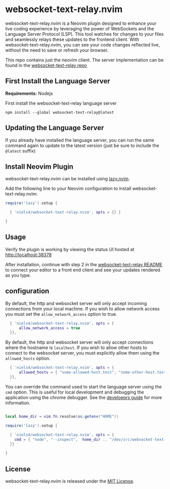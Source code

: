 # websocket-text-relay.nvim

websocket-text-relay.nvim is a Neovim plugin designed to enhance your live coding experience by leveraging the power of WebSockets and the Language Server Protocol (LSP).
This tool watches for changes to your files and seamlessly relays these updates to the frontend client.
With websocket-text-relay.nvim, you can see your code changes reflected live, without the need to save or refresh your browser.

This repo contains just the neovim client. The server implementation can be found in the [websocket-text-relay repo](https://github.com/niels4/websocket-text-relay)

## First Install the Language Server

**Requirements:** Nodejs

First install the websocket-text-relay language server

```
npm install --global websocket-text-relay@latest
```

## Updating the Language Server

If you already have installed the language server, you can run the same command again to update to the latest version (just be sure to include the `@latest` suffix)

## Install Neovim Plugin

websocket-text-relay.nvim can be installed using [lazy.nvim](https://github.com/rockerBOO/lazy.nvim).

Add the following line to your Neovim configuration to install websocket-text-relay.nvim:

```lua
require('lazy').setup {

  { 'niels4/websocket-text-relay.nvim', opts = {} }

}
```

## Usage

Verify the plugin is working by viewing the status UI hosted at [http://localhost:38378](http://localhost:38378)

After installation, continue with step 2 in the [websocket-text-relay README](https://github.com/niels4/websocket-text-relay)
to connect your editor to a front end client and see your updates rendered as you type.


## configuration

By default, the http and websocket server will only accept incoming connections from your local machine. If you
wish to allow network access you must set the `allow_network_access` option to true.

```lua
  { 'niels4/websocket-text-relay.nvim', opts = {
      allow_network_access = true
  }},
```

By default, the http and websocket server will only accept connections where the hostname is `localhost`. If you wish
to allow other hosts to connect to the websocket server, you must explicitly allow them using the `allowed_hosts` option.

```lua
  { 'niels4/websocket-text-relay.nvim', opts = {
      allowed_hosts = { "some-allowed-host.test", "some-other-host.test" },
  }},
```

You can override the command used to start the language server using the `cmd` option. This is useful for local
development and debugging the application using the chrome debugger. See the [develoeprs guide](https://github.com/niels4/websocket-text-relay/blob/main/docs/dev-getting-started.md) for more information.

```lua

local home_dir = vim.fn.resolve(os.getenv("HOME"))

require('lazy').setup {

  { 'niels4/websocket-text-relay.nvim', opts = {
    cmd = { "node", "--inspect",  home_dir .. "/dev/src/websocket-text-relay/start.js" }
  }}

}

```

## License

websocket-text-relay.nvim is released under the [MIT License](LICENSE).

